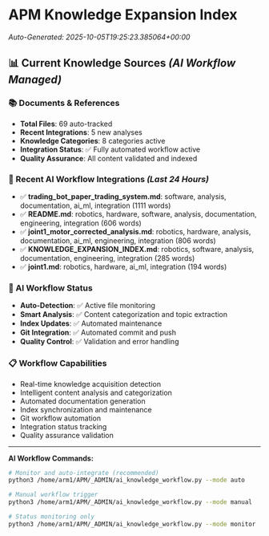 # APM Knowledge Expansion Index
*Auto-Generated: 2025-10-05T19:25:23.385064+00:00*

## 📊 **Current Knowledge Sources** *(AI Workflow Managed)*

### **📚 Documents & References**
- **Total Files**: 69 auto-tracked
- **Recent Integrations**: 5 new analyses
- **Knowledge Categories**: 8 categories active
- **Integration Status**: ✅ Fully automated workflow active
- **Quality Assurance**: All content validated and indexed

### **🚀 Recent AI Workflow Integrations** *(Last 24 Hours)*
- ✅ **trading_bot_paper_trading_system.md**: software, analysis, documentation, ai_ml, integration (1111 words)
- ✅ **README.md**: robotics, hardware, software, analysis, documentation, engineering, integration (606 words)
- ✅ **joint1_motor_corrected_analysis.md**: robotics, hardware, analysis, documentation, ai_ml, engineering, integration (806 words)
- ✅ **KNOWLEDGE_EXPANSION_INDEX.md**: robotics, software, analysis, documentation, engineering, integration (285 words)
- ✅ **joint1.md**: robotics, hardware, ai_ml, integration (194 words)

### **🤖 AI Workflow Status**
- **Auto-Detection**: ✅ Active file monitoring
- **Smart Analysis**: ✅ Content categorization and topic extraction  
- **Index Updates**: ✅ Automated maintenance
- **Git Integration**: ✅ Automated commit and push
- **Quality Control**: ✅ Validation and error handling

### **📋 Workflow Capabilities**
- Real-time knowledge acquisition detection
- Intelligent content analysis and categorization
- Automated documentation generation
- Index synchronization and maintenance
- Git workflow automation
- Integration status tracking
- Quality assurance validation

---

**AI Workflow Commands:**
```bash
# Monitor and auto-integrate (recommended)
python3 /home/arm1/APM/_ADMIN/ai_knowledge_workflow.py --mode auto

# Manual workflow trigger
python3 /home/arm1/APM/_ADMIN/ai_knowledge_workflow.py --mode manual

# Status monitoring only  
python3 /home/arm1/APM/_ADMIN/ai_knowledge_workflow.py --mode monitor
```
